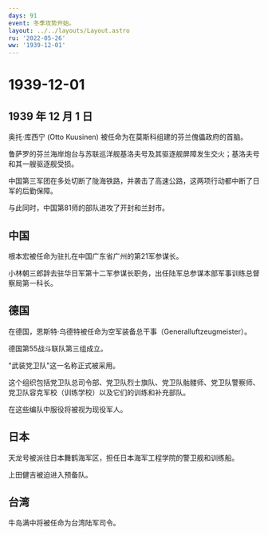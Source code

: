 ```yaml
---
days: 91
event: 冬季攻势开始。
layout: ../../layouts/Layout.astro
ru: '2022-05-26'
ww: '1939-12-01'
---
```


# 1939-12-01

## 1939 年 12 月 1 日

奥托·库西宁 (Otto Kuusinen) 被任命为在莫斯科组建的芬兰傀儡政府的首脑。

鲁萨罗的芬兰海岸炮台与苏联巡洋舰基洛夫号及其驱逐舰屏障发生交火；基洛夫号和其一艘驱逐舰受损。

中国第三军团在多处切断了陇海铁路，并袭击了高速公路，这两项行动都中断了日军的后勤保障。

与此同时，中国第81师的部队进攻了开封和兰封市。

## 中国

根本宏被任命为驻扎在中国广东省广州的第21军参谋长。

小林朝三郎辞去驻华日军第十二军参谋长职务，出任陆军总参谋本部军事训练总督察局第一科长。

## 德国

在德国，恩斯特·乌德特被任命为空军装备总干事（Generalluftzeugmeister）。

德国第55战斗联队第三组成立。

"武装党卫队"这一名称正式被采用。

这个组织包括党卫队总司令部、党卫队烈士旗队、党卫队骷髅师、党卫队警察师、党卫队容克军校（训练学校）以及它们的训练和补充部队。

在这些编队中服役将被视为现役军人。

## 日本

天龙号被派往日本舞鹤海军区，担任日本海军工程学院的警卫舰和训练船。

上田健吉被迫进入预备队。

## 台湾

牛岛满中将被任命为台湾陆军司令。
